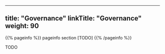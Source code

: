 
---
title: "Governance"
linkTitle: "Governance"
weight: 90
---

{{% pageinfo %}}
pageinfo section [TODO]
{{% /pageinfo %}}

TODO 